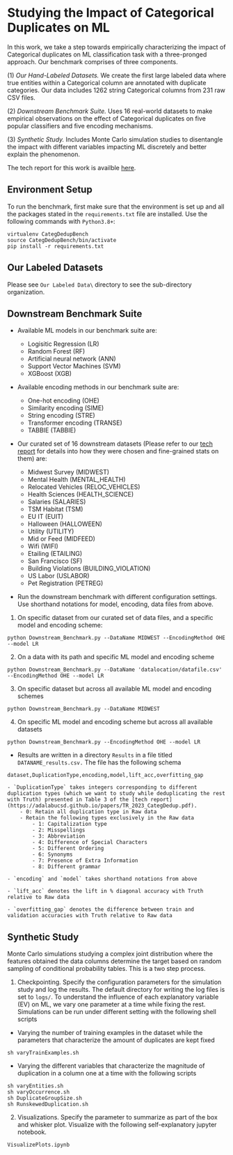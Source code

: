 <meta name="robots" content="noindex">

# Studying the Impact of Categorical Duplicates on ML

In this work, we take a step towards empirically characterizing the impact of Categorical duplicates on ML classification task with a three-pronged approach. Our benchmark comprises of three components.

(1) *Our Hand-Labeled Datasets.* We create the first large labeled data where true entities within a Categorical column are annotated with duplicate categories.  Our data includes 1262 string Categorical columns from 231 raw CSV files.

(2) *Downstream Benchmark Suite.* Uses 16 real-world datasets to make empirical observations on the effect of Categorical duplicates on five popular classifiers and five encoding mechanisms. 

(3) *Synthetic Study.* Includes Monte Carlo simulation studies to disentangle the impact with different variables impacting ML discretely and better explain the phenomenon.

The tech report for this work is availble [here](https://adalabucsd.github.io/papers/TR_2023_CategDedup.pdf).

## Environment Setup

To run the benchmark, first make sure that the environment is set up and all the packages stated in the `requirements.txt` file are installed. Use the following commands with `Python3.8+`:

```
virtualenv CategDedupBench
source CategDedupBench/bin/activate
pip install -r requirements.txt
```

## Our Labeled Datasets

Please see `Our Labeled Data\` directory to see the sub-directory organization.


## Downstream Benchmark Suite

- Available ML models in our benchmark suite are: 
    - Logisitic Regression (LR)
    - Random Forest (RF)
    - Artificial neural network (ANN)
    - Support Vector Machines (SVM)
    - XGBoost (XGB)

- Available encoding methods in our benchmark suite are:
    - One-hot encoding (OHE)
    - Similarity encoding (SIME)
    - String encoding (STRE)
    - Transformer encoding (TRANSE)
    - TABBIE (TABBIE)

- Our curated set of 16 downstream datasets (Please refer to our [tech report](https://adalabucsd.github.io/papers/TR_2023_CategDedup.pdf) for details into how they were chosen and fine-grained stats on them) are:
    - Midwest Survey (MIDWEST)
    - Mental Health (MENTAL_HEALTH)
    - Relocated Vehicles (RELOC_VEHICLES)
    - Health Sciences (HEALTH_SCIENCE)
    - Salaries (SALARIES)
    - TSM Habitat (TSM)
    - EU IT (EUIT)
    - Halloween (HALLOWEEN)
    - Utility (UTILITY)
    - Mid or Feed (MIDFEED)
    - Wifi (WIFI)
    - Etailing (ETAILING)
    - San Francisco (SF)
    - Building Violations (BUILDING_VIOLATION)
    - US Labor (USLABOR)
    - Pet Registration (PETREG)


- Run the downstream benchmark with different configuration settings. Use shorthand notations for model, encoding, data files from above.

1. On specific dataset from our curated set of data files, and a specific model and encoding scheme:
```
python Downstream_Benchmark.py --DataName MIDWEST --EncodingMethod OHE --model LR
```
2. On a data with its path and specific ML model and encoding scheme
```
python Downstream_Benchmark.py --DataName 'datalocation/datafile.csv' --EncodingMethod OHE --model LR
```
3. On specific dataset but across all available ML model and encoding schemes
```
python Downstream_Benchmark.py --DataName MIDWEST
```
4. On specific ML model and encoding scheme but across all available datasets
```
python Downstream_Benchmark.py --EncodingMethod OHE --model LR
```

- Results are written in a directory `Results` in a file titled `DATANAME_results.csv.` The file has the following schema

```
dataset,DuplicationType,encoding,model,lift_acc,overfitting_gap
```

    - `DuplicationType` takes integers corresponding to different duplication types (which we want to study while deduplicating the rest with Truth) presented in Table 3 of the [tech report](https://adalabucsd.github.io/papers/TR_2023_CategDedup.pdf). 
        - 0: Retain all duplication type in Raw data
        - Retain the following types exclusively in the Raw data
            - 1: Capitalization type
            - 2: Misspellings
            - 3: Abbreviation
            - 4: Difference of Special Characters
            - 5: Different Ordering
            - 6: Synonyms
            - 7: Presence of Extra Information
            - 8: Different grammar

    - `encoding` and `model` takes shorthand notations from above

    - `lift_acc` denotes the lift in % diagonal accuracy with Truth relative to Raw data

    - `overfitting_gap` denotes the difference between train and validation accuracies with Truth relative to Raw data

## Synthetic Study

Monte Carlo simulations studying a complex joint distribution where the features obtained the data columns determine the target based on random sampling of conditional probability tables. This is a two step process.

1. Checkpointing. Specify the configuration parameters for the simulation study and log the results. The default directory for writing the log files is set to `logs/`. To understand the influence of each explanatory variable (EV) on ML, we vary one parameter at a time while fixing the rest. Simulations can be run under different setting with the following shell scripts

- Varying the number of training examples in the dataset while the parameters that characterize the amount of duplicates are kept fixed
```
sh varyTrainExamples.sh
```
- Varying the different variables that characterize the magnitude of duplication in a column one at a time with the following scripts
```
sh varyEntities.sh
sh varyOccurrence.sh
sh DuplicateGroupSize.sh
sh RunskewedDuplication.sh
```

2. Visualizations. Specify the parameter to summarize as part of the box and whisker plot. Visualize with the following self-explanatory jupyter notebook.

```
VisualizePlots.ipynb
```


<!-- 2. Hyerplane. A distribution where a true hyperplane separates the classes. -->

<!-- #### 1. Our Labeled Data 

Entities in string categorical columns annotated with duplicates, along with their raw CSV files. 

#### 2. Downstream Benchmark Suite

Downstream datasets with their raw and deduped versions and downstream model source code.

#### 3. Simulation Study

Monte Carlo simulations for AllX and Hyerplane scenario -->